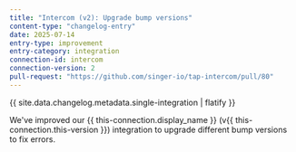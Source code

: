```yaml
---
title: "Intercom (v2): Upgrade bump versions"
content-type: "changelog-entry"
date: 2025-07-14
entry-type: improvement
entry-category: integration
connection-id: intercom
connection-version: 2
pull-request: "https://github.com/singer-io/tap-intercom/pull/80"
---
```

{{ site.data.changelog.metadata.single-integration | flatify }}

We've improved our {{ this-connection.display_name }} (v{{ this-connection.this-version }}) integration to upgrade different bump versions to fix errors.